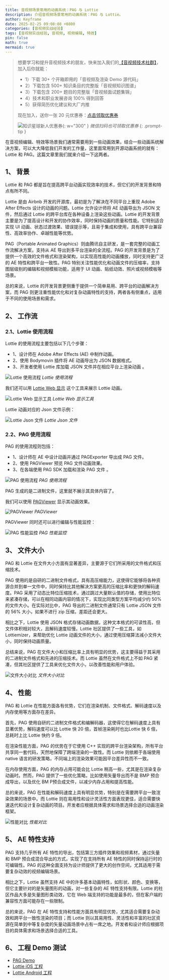 ```yaml
---
title: 音视频场景常用的动画系统：PAG 与 Lottie
description: 介绍音视频场景常用的动画系统：PAG 与 Lottie。
author: Keyframe
date: 2025-02-25 09:08:08 +0800
categories: [音视频实战经验]
tags: [音视频实战经验, 音视频, 视频编辑, 特效]
pin: false
math: true
mermaid: true
---
```


>想要学习和提升音视频技术的朋友，快来加入我们的<a href="https://t.zsxq.com/jRprT" target="_blank" rel="noopener noreferrer">【音视频技术社群】</a>，加入后你就能：
>
>- 1）下载 30+ 个开箱即用的「音视频及渲染 Demo 源代码」
>- 2）下载包含 500+ 知识条目的完整版「音视频知识图谱」
>- 3）下载包含 200+ 题目的完整版「音视频面试题集锦」
>- 4）技术和职业发展咨询 100% 得到回答
>- 5）获得简历优化建议和大厂内推
>  
>现在加入，送你一张 20 元优惠券：<a href="https://t.zsxq.com/jRprT" target="_blank" rel="noopener noreferrer">点击领取优惠券</a>
>
>![知识星球新人优惠券](assets/img/keyframe-zsxq-coupon.png){: w="300" }
>_微信扫码也可领取优惠券_
{: .prompt-tip }




在音视频编辑、特效等场景我们通常需要用到一些动画效果，结合一些动画系统解决方案，可以大大降低我们开发的工作量，这里面常用到开源动画系统的就有：Lottie 和 PAG。这篇文章里我们就来介绍一下这两者。



## 1、 背景


Lottie 和 PAG 都是旨在提高跨平台动画实现效率的技术，但它们的开发背景和特点有所不同。

Lottie 是由 Airbnb 开发的开源库，最初是为了解决在不同平台上重现 Adobe After Effects 设计的动画的问题。Lottie 允许设计师将 AE 动画导出为 JSON 文件，然后通过 Lottie 的跨平台库在各种设备上渲染这些动画。Lottie 的开发背景主要是为了提高设计和开发的协作效率，同时保持动画的质量和性能。它特别适合实现 UI 动画、状态过渡效果、错误提示等，且易于集成和使用，具有跨平台兼容性、高效率协作、卓越性能等优势。

PAG（Portable Animated Graphics）则由腾讯自主研发，是一套完整的动画工作流解决方案，支持从 AE 导出到多平台渲染的全流程。PAG 的开发背景是为了提供一个高效的文件格式和渲染架构，以实现高性能的动画播放，同时支持更广泛的 AE 特性和跨平台一致性。PAG 特别关注性能优化和动画文件的压缩率，支持图层级别的编辑和视频模板功能，适用于 UI 动画、贴纸动效、照片或视频模板等场景。

总的来说，Lottie 的开发背景更侧重于提供一个简单易用、跨平台的动画解决方案，而 PAG 则更注重性能优化和对复杂动画特性的支持，两者各有侧重点，适用于不同的使用场景和需求。



## 2、 工作流

### 2.1、Lottie 使用流程

Lottie 的使用流程主要包括以下几个步骤：

- 1、设计师在 Adobe After Effects (AE) 中制作动画。
- 2、使用 Bodymovin 插件将 AE 动画导出为 JSON 数据格式。
- 3、开发者使用 Lottie 库加载 JSON 文件并在相应平台上渲染动画 。

![Lottie 使用流程](assets/resource/av-experience/lottie_product.png)
_Lottie 使用流程_



我们还可以用 [Lottie Web 显示](https://m.bejson.com/ui/lottie/ "Lottie Web 显示") 这个工具来展示 Lottie 动画。


![Lottie Web 显示工具](assets/resource/av-experience/lottie_show.png)
_Lottie Web 显示工具_




Lottie 动画对应的 Json 文件示例：

![Lottie Json 文件](assets/resource/av-experience/lottie_json.png)
_Lottie Json 文件_




### 2.2、PAG 使用流程


PAG 的使用流程则包括：

- 1、设计师在 AE 中设计动画并通过 PAGExporter 导出成 PAG 文件。
- 2、使用 PAGViewer 预览 PAG 文件动画效果。
- 3、在各端使用 PAG SDK 加载和渲染 PAG 文件 。

![PAG 使用流程](assets/resource/av-experience/pag_product.png)
_PAG 使用流程_


PAG 生成的是二进制文件，这里就不展示其具体内容了。

我们可以使用 [PAGViewer](https://pag.art/docs/zh-CN/pag-download.html "PAGViewer") 显示其动画效果。

![PAGViewer](assets/resource/av-experience/pag_show.png)
_PAGViewer_



PAGViewer 同时还可以进行编辑与性能监控：

![PAG 性能监控](assets/resource/av-experience/pag_edit_show.png)
_PAG 性能监控_



## 3、 文件大小

PAG 和 Lottie 在文件大小方面有显著差异，主要源于它们所采用的文件格式和压缩技术。

PAG 使用的是自研的二进制文件格式，具有高压缩能力，这使得它能够将各种资源合并到单一文件中，同时保持比其他解决方案更高的压缩比率和更快的解码速度。PAG 采用了动态比特位压缩技术，通过跳过大量默认值的存储，使用比特位来紧凑存储，可以在相同动画内容的情况下，实现比同类型方案平均减少约 50% 的文件大小。在实际对比中，PAG 导出的二进制文件通常只有 Lottie JSON 文件的 56% 大小，如果不进行 zip 压缩，差距还会更大。

相比之下，Lottie 使用 JSON 格式存储动画数据，这种文本格式的可读性高，但文件体积相对较大，且解码速度较慢。Lottie 社区提供了一些工具，如 Lottiemizer，来帮助优化 Lottie 动画文件的大小，通过使用压缩算法减小文件大小，同时保持动画质量。

总结来说，PAG 在文件大小和压缩比率上具有明显的优势，这主要得益于其采用的二进制文件格式和先进的压缩技术。而 Lottie 虽然在文件格式上不如 PAG 紧凑，但其社区提供了工具来优化文件大小，以改善性能和用户体验。


![文件大小对比](assets/resource/av-experience/pag_lottie_filesize.png)
_文件大小对比_



## 4、 性能

PAG 和 Lottie 在性能方面各有优势，它们在渲染机制、文件格式、解码速度以及内存使用等方面存在差异。

首先，PAG 使用自研的二进制文件格式和编解码器，这使得它在解码速度上具有显著优势，解码速度可以比 Lottie 快 20 倍，首帧渲染耗时也比Lottie 快 6 倍，总耗时上比 Lottie 快约 9 倍。

在渲染性能方面，PAG 的优势在于它使用 C++ 实现的跨平台渲染架构，所有平台共享同一套代码，天然地保障了跨端渲染的一致性。而 Lottie 则依赖于各端使用 native 语言的研发策略，不同端上的渲染效果可能因平台差异性而不一致。

在内存使用方面，PAG 的内存占用可能会比 Lottie 稍高一些，尤其是在渲染复杂动画时。然而，PAG 提供了一些优化策略，比如使用矢量导出而不是 BMP 预合成导出，以及优化 BM P预合成文件，以减少内存占用和提高性能。

总的来说，PAG 在性能和解码速度上具有明显优势，特别是在需要跨平台一致渲染效果的场景中。而 Lottie 则在易用性和设计灵活性方面表现更佳，适合需要快速迭代和设计复杂动画的项目。开发者应根据具体需求和场景选择合适的动画渲染框架。

![性能对比](assets/resource/av-experience/pag_lottie_speed.png)
_性能对比_



## 5、 AE 特性支持

PAG 支持几乎所有 AE 特性的导出，包括第三方插件效果和视频素材，通过矢量和 BMP 预合成混合导出的方式，实现了在支持所有 AE 特性的同时保持运行时的可编辑性。PAG 的这种全面支持为设计师提供了更大的创作空间，尤其适用于需要复杂动效的视频编辑场景。

相比之下，Lottie 虽然支持 AE 中的许多基本动画特性，如形状、颜色、变换等，但它主要针对的是矢量图形的动画，对一些复杂的 AE 特性支持有限。Lottie 的社区作品大多是矢量图形类动效，它在 Web 端支持的功能是最多的，但在客户端的兼容性方面可能存在一些限制。

总的来说，PAG 在 AE 特性支持和性能方面具有明显优势，尤其适合需要复杂动效和跨平台一致性渲染的项目；而 Lottie 则以其易用性、灵活性和丰富的社区资源在简单到中等复杂度的矢量动画场景中占有一席之地。开发者和设计师应根据项目的具体需求和场景选择合适的工具。


## 6、 工程 Demo 测试

- [PAG Demo](https://pag.art/docs/pad-demo-download.html "PAG Demo")
- [Lottie iOS 工程](https://github.com/airbnb/lottie-ios "Lottie iOS 工程")
- [Lottie Android 工程](https://github.com/airbnb/lottie-android "Lottie Android 工程")
